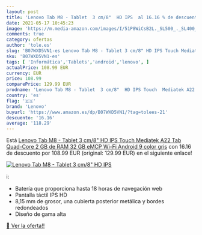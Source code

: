 ```yaml
---
layout: post
title: 'Lenovo Tab M8 - Tablet  3 cm/8"  HD IPS  al 16.16 % de descuento'
date: 2021-05-17 10:45:23
image: 'https://m.media-amazon.com/images/I/51P8WiCsB2L._SL500_._SL400_.jpg'
comments: true
category: ofertas
author: 'tole.es'
slug: 'B07WXD5VN1-es Lenovo Tab M8 - Tablet 3 cm/8" HD IPS Touch Mediatek A22...'
sku: 'B07WXD5VN1-es'
tags: [ 'Informática','Tablets','android','lenovo', ]
actualPrice: 108.99 EUR
currency: EUR
price: 108.99
comparePrice: 129.99 EUR
prodname: 'Lenovo Tab M8 - Tablet  3 cm/8"  HD IPS Touch  Mediatek A22 Tab Quad-Core  2 GB de RAM  32 GB eMCP  Wi-Fi  Android 9   color gris'
country: 'es'
flag: '🇪🇸'
brand: 'Lenovo'
buyurl: 'https://www.amazon.es/dp/B07WXD5VN1/?tag=tolees-21'
descuento: '16.16'
average: '118.29'
---
```


Está [Lenovo Tab M8 - Tablet  3 cm/8"  HD IPS Touch  Mediatek A22 Tab Quad-Core  2 GB de RAM  32 GB eMCP  Wi-Fi  Android 9   color gris](https://www.amazon.es/dp/B07WXD5VN1/?tag=tolees-21) con 16.16 de descuento por 108.99 EUR (original: 129.99 EUR) en el siguiente enlace!

[![Lenovo Tab M8 - Tablet  3 cm/8"  HD IPS ](https://m.media-amazon.com/images/I/51P8WiCsB2L._SL500_._SL400_.jpg)](https://www.amazon.es/dp/B07WXD5VN1/?tag=tolees-21)

ℹ️:

- Batería que proporciona hasta 18 horas de navegación web
- Pantalla táctil IPS HD
- 8,15 mm de grosor, una cubierta posterior metálica y bordes redondeados
- Diseño de gama alta

[🛒 Ver la oferta!!](https://www.amazon.es/dp/B07WXD5VN1/?tag=tolees-21)
